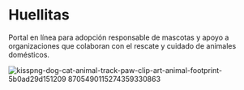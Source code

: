 # Huellitas

Portal en línea para adopción responsable de mascotas y apoyo a organizaciones que colaboran con el rescate y cuidado de animales domésticos.

![kisspng-dog-cat-animal-track-paw-clip-art-animal-footprint-5b0ad29d151209 8705490115274359330863](https://user-images.githubusercontent.com/103786368/215800147-b602f7b0-3f1b-4548-9785-2a3dc8f4696e.jpg)